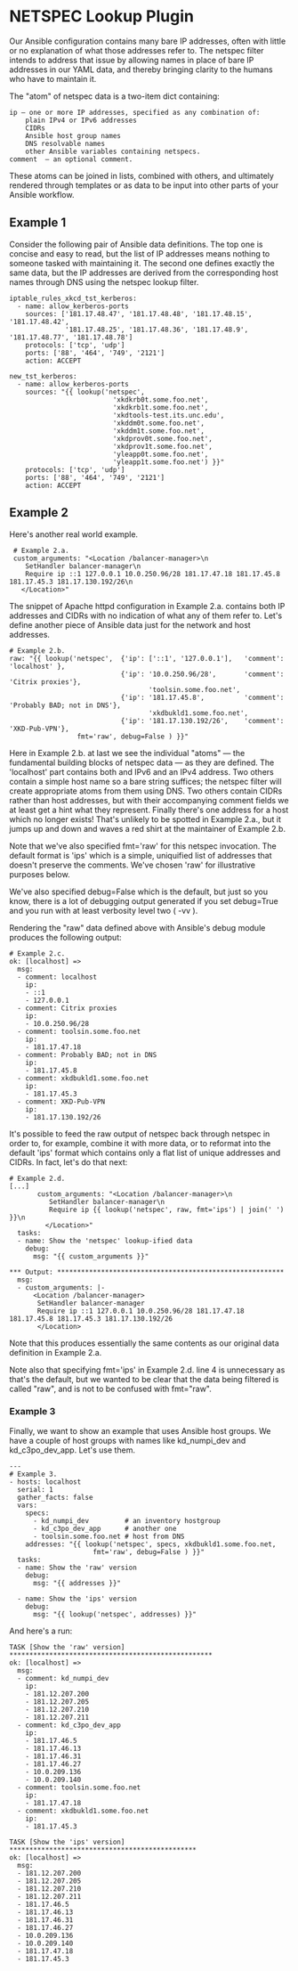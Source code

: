 
# NETSPEC Lookup Plugin

Our Ansible configuration contains many bare IP addresses, often
with little or no explanation of what those addresses refer to. The
netspec filter intends to address that issue by allowing names in
place of bare IP addresses in our YAML data, and thereby bringing
clarity to the humans who have to maintain it.

The "atom" of netspec data is a two-item dict containing:

    ip — one or more IP addresses, specified as any combination of:
        plain IPv4 or IPv6 addresses
        CIDRs
        Ansible host group names
        DNS resolvable names
        other Ansible variables containing netspecs.
    comment  — an optional comment.

These atoms can be joined in lists, combined with others, and
ultimately rendered through templates or as data to be input into
other parts of your Ansible workflow.

## Example 1

Consider the following pair of Ansible data definitions. The top
one is concise and easy to read, but the list of IP addresses means
nothing to someone tasked with maintaining it. The second one
defines exactly the same data, but the IP addresses are derived
from the corresponding host names through DNS using the netspec
lookup filter.

    iptable_rules_xkcd_tst_kerberos:
      - name: allow_kerberos-ports
        sources: ['181.17.48.47', '181.17.48.48', '181.17.48.15', '181.17.48.42',
                  '181.17.48.25', '181.17.48.36', '181.17.48.9',  '181.17.48.77', '181.17.48.78']
        protocols: ['tcp', 'udp']
        ports: ['88', '464', '749', '2121']
        action: ACCEPT

    new_tst_kerberos:
      - name: allow_kerberos-ports
        sources: "{{ lookup('netspec',
                              'xkdkrb0t.some.foo.net',
                              'xkdkrb1t.some.foo.net',
                              'xkdtools-test.its.unc.edu',
                              'xkddm0t.some.foo.net',
                              'xkddm1t.some.foo.net',
                              'xkdprov0t.some.foo.net',
                              'xkdprov1t.some.foo.net',
                              'yleapp0t.some.foo.net',
                              'yleapp1t.some.foo.net') }}"
        protocols: ['tcp', 'udp']
        ports: ['88', '464', '749', '2121']
        action: ACCEPT


## Example 2

Here's another real world example.

     # Example 2.a.
     custom_arguments: "<Location /balancer-manager>\n
        SetHandler balancer-manager\n
        Require ip ::1 127.0.0.1 10.0.250.96/28 181.17.47.18 181.17.45.8 181.17.45.3 181.17.130.192/26\n
       </Location>"

The snippet of Apache httpd configuration in Example 2.a. contains
both IP addresses and CIDRs with no indication of what any of them
refer to. Let's define another piece of Ansible data just for the
network and host addresses.

    # Example 2.b.
    raw: "{{ lookup('netspec',  {'ip': ['::1', '127.0.0.1'],   'comment': 'localhost' },
                                {'ip': '10.0.250.96/28',       'comment': 'Citrix proxies'},
                                       'toolsin.some.foo.net',
                                {'ip': '181.17.45.8',          'comment': 'Probably BAD; not in DNS'},
                                       'xkdbukld1.some.foo.net',
                                {'ip': '181.17.130.192/26',    'comment': 'XKD-Pub-VPN'},
                     fmt='raw', debug=False ) }}"

Here in Example 2.b. at last we see the individual "atoms" — the
fundamental building blocks of netspec data — as they are defined.
The 'localhost' part contains both and IPv6 and an IPv4 address.
Two others contain a simple host name so a bare string suffices;
the netspec filter will create appropriate atoms from them using
DNS. Two others contain CIDRs rather than host addresses, but with
their accompanying comment fields we at least get a hint what they
represent. Finally there's one address for a host which no longer
exists! That's unlikely to be spotted in Example 2.a., but it jumps
up and down and waves a red shirt at the maintainer of Example 2.b.

Note that we've also specified fmt='raw' for this netspec
invocation. The default format is 'ips' which is a simple,
uniquified list of addresses that doesn't preserve the comments.
We've chosen 'raw' for illustrative purposes below.

We've also specified debug=False which is the default, but just so
you know, there is a lot of debugging output generated if you set
debug=True and you run with at least verbosity level two ( -vv ).

Rendering the "raw" data defined above with Ansible's debug module
produces the following output:

    # Example 2.c.
    ok: [localhost] => 
      msg:
      - comment: localhost
        ip:
        - ::1
        - 127.0.0.1
      - comment: Citrix proxies
        ip:
        - 10.0.250.96/28
      - comment: toolsin.some.foo.net
        ip:
        - 181.17.47.18
      - comment: Probably BAD; not in DNS
        ip:
        - 181.17.45.8
      - comment: xkdbukld1.some.foo.net
        ip:
        - 181.17.45.3
      - comment: XKD-Pub-VPN
        ip:
        - 181.17.130.192/26

It's possible to feed the raw output of netspec back through
netspec in order to, for example, combine it with more data, or to
reformat into the default 'ips' format which contains only a flat
list of unique addresses and CIDRs. In fact, let's do that next:

    # Example 2.d.
    [...]
           custom_arguments: "<Location /balancer-manager>\n
              SetHandler balancer-manager\n
              Require ip {{ lookup('netspec', raw, fmt='ips') | join(' ') }}\n
             </Location>"
      tasks:
      - name: Show the 'netspec' lookup-ified data
        debug:
          msg: "{{ custom_arguments }}"

    *** Output: *********************************************************
      msg:
      - custom_arguments: |-
          <Location /balancer-manager>
           SetHandler balancer-manager
           Require ip ::1 127.0.0.1 10.0.250.96/28 181.17.47.18 181.17.45.8 181.17.45.3 181.17.130.192/26
           </Location>

Note that this produces essentially the same contents as our
original data definition in Example 2.a.

Note also that specifying fmt='ips' in Example 2.d. line 4 is
unnecessary as that's the default, but we wanted to be clear that
the data being filtered is called "raw", and is not to be confused
with fmt="raw".

### Example 3

Finally, we want to show an example that uses Ansible host groups.
We have a couple of host groups with names like kd_numpi_dev  and
kd_c3po_dev_app. Let's use them.

    ---
    # Example 3.
    - hosts: localhost
      serial: 1
      gather_facts: false
      vars:
        specs:
          - kd_numpi_dev         # an inventory hostgroup
          - kd_c3po_dev_app      # another one
          - toolsin.some.foo.net # host from DNS
        addresses: "{{ lookup('netspec', specs, xkdbukld1.some.foo.net,
                         fmt='raw', debug=False ) }}"
      tasks:
      - name: Show the 'raw' version
        debug:
          msg: "{{ addresses }}"

      - name: Show the 'ips' version
        debug:
          msg: "{{ lookup('netspec', addresses) }}"

And here's a run:

    TASK [Show the 'raw' version] ***************************************************
    ok: [localhost] => 
      msg:
      - comment: kd_numpi_dev
        ip:
        - 181.12.207.200
        - 181.12.207.205
        - 181.12.207.210
        - 181.12.207.211
      - comment: kd_c3po_dev_app
        ip:
        - 181.17.46.5
        - 181.17.46.13
        - 181.17.46.31
        - 181.17.46.27
        - 10.0.209.136
        - 10.0.209.140
      - comment: toolsin.some.foo.net
        ip:
        - 181.17.47.18
      - comment: xkdbukld1.some.foo.net
        ip:
        - 181.17.45.3

    TASK [Show the 'ips' version] ***********************************************
    ok: [localhost] => 
      msg:
      - 181.12.207.200
      - 181.12.207.205
      - 181.12.207.210
      - 181.12.207.211
      - 181.17.46.5
      - 181.17.46.13
      - 181.17.46.31
      - 181.17.46.27
      - 10.0.209.136
      - 10.0.209.140
      - 181.17.47.18
      - 181.17.45.3
